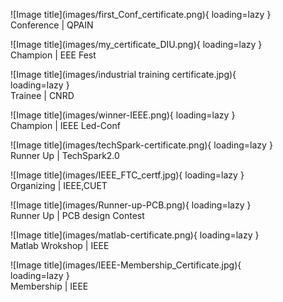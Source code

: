 
<figure markdown="span">
![Image title](images/first_Conf_certificate.png){ loading=lazy }
  <figcaption>Conference | QPAIN </figcaption>
</figure>

<figure markdown="span">
![Image title](images/my_certificate_DIU.png){ loading=lazy }
  <figcaption>Champion | EEE Fest</figcaption>
</figure>

<figure markdown="span">
![Image title](images/industrial training certificate.jpg){ loading=lazy }
  <figcaption>Trainee | CNRD</figcaption>
</figure>

<figure markdown="span">
![Image title](images/winner-IEEE.png){ loading=lazy }
  <figcaption>Champion | IEEE Led-Conf</figcaption>
</figure>

<figure markdown="span">
![Image title](images/techSpark-certificate.png){ loading=lazy }
  <figcaption>Runner Up | TechSpark2.0</figcaption>
</figure>

<figure markdown="span">
![Image title](images/IEEE_FTC_certf.jpg){ loading=lazy }
  <figcaption>Organizing | IEEE,CUET</figcaption>
</figure>

<figure markdown="span">
![Image title](images/Runner-up-PCB.png){ loading=lazy }
  <figcaption>Runner Up | PCB design Contest</figcaption>
</figure>

<figure markdown="span">
![Image title](images/matlab-certificate.png){ loading=lazy }
  <figcaption>Matlab Wrokshop | IEEE</figcaption>
</figure>

<figure markdown="span">
![Image title](images/IEEE-Membership_Certificate.jpg){ loading=lazy }
  <figcaption>Membership | IEEE</figcaption>
</figure>